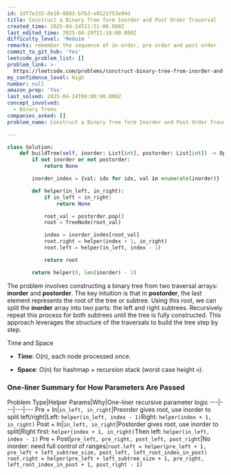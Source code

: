 ```yaml
---
id: 1df7e332-de10-8083-b7b3-e0121f53e94d
title: Construct a Binary Tree form Inorder and Post Order Traversal
created_time: 2025-04-24T21:51:00.000Z
last_edited_time: 2025-04-29T21:18:00.000Z
difficulty_level: 'Meduim '
remarks: remember the sequence of in order, pre order and post order
commit_to_git_hub: 'Yes'
leetcode_problem_list: []
problem_link: >-
  https://leetcode.com/problems/construct-binary-tree-from-inorder-and-postorder-traversal/
my_confidence_level: High
number: null
amazon_prep: 'Yes'
last_solved: 2025-04-24T00:00:00.000Z
concept_involved:
  - Binary Trees
companies_asked: []
problem_name: Construct a Binary Tree form Inorder and Post Order Traversal

---
```


```python
class Solution:
    def buildTree(self, inorder: List[int], postorder: List[int]) -> Optional[TreeNode]:
        if not inorder or not postorder:
            return None

        inorder_index = {val: idx for idx, val in enumerate(inorder)}

        def helper(in_left, in_right):
            if in_left > in_right:
                return None

            root_val = postorder.pop()
            root = TreeNode(root_val)

            index = inorder_index[root_val]
            root.right = helper(index + 1, in_right)
            root.left = helper(in_left, index - 1)

            return root

        return helper(0, len(inorder) - 1)

```

The problem involves constructing a binary tree from two traversal arrays: **inorder** and **postorder**. The key intuition is that in **postorder**, the last element represents the root of the tree or subtree. Using this root, we can split the **inorder** array into two parts: the left and right subtrees. Recursively repeat this process for both subtrees until the tree is fully constructed. This approach leverages the structure of the traversals to build the tree step by step.

Time and Space

*   **Time**: O(n), each node processed once.

*   **Space**: O(n) for hashmap + recursion stack (worst case height `n`).

### One-liner Summary for How Parameters Are Passed

Problem Type|Helper Params|Why|One-liner recursive parameter logic
\---|---|---|---
Pre + In|`in_left, in_right`|Preorder gives root, use inorder to split left/right|Left: `helper(in_left, index - 1)`Right: `helper(index + 1, in_right)`
Post + In|`in_left, in_right`|Postorder gives root, use inorder to split|Right first: `helper(index + 1, in_right)`Then left: `helper(in_left, index - 1)`
Pre + Post|`pre_left, pre_right, post_left, post_right`|No inorder: need full control of ranges|`root.left = helper(pre_left + 1, pre_left + left_subtree_size, post_left, left_root_index_in_post)
            root.right = helper(pre_left + left_subtree_size + 1, pre_right, left_root_index_in_post + 1, post_right - 1)`
